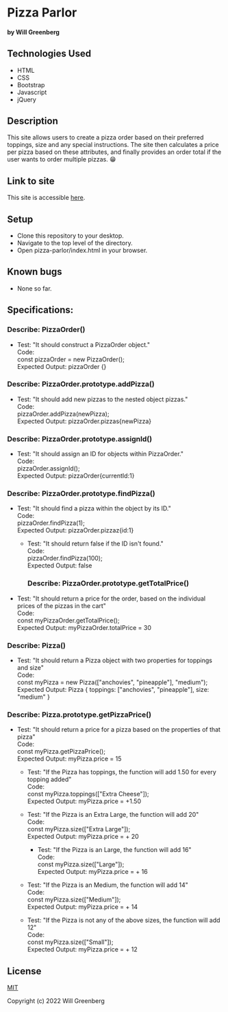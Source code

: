 # Pizza Parlor

#### by **Will Greenberg**

#### 

## Technologies Used

* HTML
* CSS
* Bootstrap
* Javascript
* jQuery

## Description

This site allows users to create a pizza order based on their preferred toppings, size and any special instructions. The site then calculates a price per pizza based on these attributes, and finally provides an order total if the user wants to order multiple pizzas. :grin:

## Link to site

This site is accessible [here](https://mud2009.github.io/pizza-parlor/).

## Setup

* Clone this repository to your desktop.
* Navigate to the top level of the directory.
* Open pizza-parlor/index.html in your browser.

## Known bugs

* None so far.

## Specifications:

### Describe: PizzaOrder()

- Test: "It should construct a PizzaOrder object."  
  Code:  
  const pizzaOrder = new PizzaOrder();  
  Expected Output: pizzaOrder {}  

### Describe: PizzaOrder.prototype.addPizza()

- Test: "It should add new pizzas to the nested object pizzas."  
  Code:  
  pizzaOrder.addPizza(newPizza);  
  Expected Output: pizzaOrder.pizzas{newPizza}  

### Describe: PizzaOrder.prototype.assignId()

- Test: "It should assign an ID for objects within PizzaOrder."  
  Code:  
  pizzaOrder.assignId();  
  Expected Output: pizzaOrder{currentId:1}  

### Describe: PizzaOrder.prototype.findPizza()

- Test: "It should find a pizza within the object by its ID."  
  Code:  
  pizzaOrder.findPizza(1);  
  Expected Output: pizzaOrder.pizzaz{id:1}  

  - Test: "It should return false if the ID isn't found."  
  Code:  
  pizzaOrder.findPizza(100);  
  Expected Output: false  

    ### Describe: PizzaOrder.prototype.getTotalPrice()

- Test: "It should return a price for the order, based on the individual prices of the pizzas in the cart"  
  Code:  
  const myPizzaOrder.getTotalPrice();  
  Expected Output: myPizzaOrder.totalPrice = 30  

### Describe: Pizza()

- Test: "It should return a Pizza object with two properties for toppings and size"  
  Code:  
  const myPizza = new Pizza(["anchovies", "pineapple"], "medium");  
  Expected Output: Pizza { toppings: ["anchovies", "pineapple"], size: "medium" }  

### Describe: Pizza.prototype.getPizzaPrice()

- Test: "It should return a price for a pizza based on the properties of that pizza"  
  Code:  
  const myPizza.getPizzaPrice();  
  Expected Output: myPizza.price = 15  

  - Test: "If the Pizza has toppings, the function will add 1.50 for every topping added"  
  Code:  
  const myPizza.toppings(["Extra Cheese"]);  
  Expected Output: myPizza.price = +1.50  

  - Test: "If the Pizza is an Extra Large, the function will add 20"  
  Code:  
  const myPizza.size(["Extra Large"]);  
  Expected Output: myPizza.price = + 20

    - Test: "If the Pizza is an Large, the function will add 16"  
  Code:  
  const myPizza.size(["Large"]);  
  Expected Output: myPizza.price = + 16

  - Test: "If the Pizza is an Medium, the function will add 14"  
  Code:  
  const myPizza.size(["Medium"]);  
  Expected Output: myPizza.price = + 14

  - Test: "If the Pizza is not any of the above sizes, the function will add 12"  
  Code:  
  const myPizza.size(["Small"]);  
  Expected Output: myPizza.price = + 12


## License

[MIT](https://opensource.org/licenses/MIT)

Copyright (c) 2022 Will Greenberg